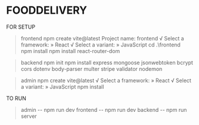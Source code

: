 # FOODDELIVERY
 
FOR SETUP 
>frontend
npm create vite@latest
Project name: frontend
√ Select a framework: » React
√ Select a variant: » JavaScript
cd .\frontend\
npm install
npm install react-router-dom

>backend
npm init
npm install express mongoose jsonwebtoken bcrypt cors dotenv body-parser multer stripe validator nodemon

>admin
npm create vite@latest
√ Select a framework: » React
√ Select a variant: » JavaScript
npm install


TO RUN
>admin --  npm run dev
>frontend -- npm run dev
>backend -- npm run server


